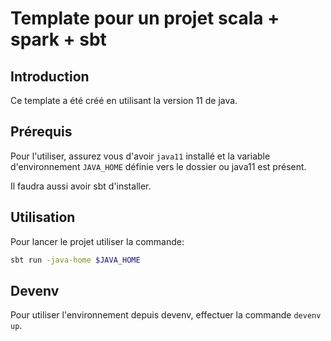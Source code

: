 # Template pour un projet scala + spark + sbt

## Introduction

Ce template a été créé en utilisant la version 11 de java.

## Prérequis

Pour l'utiliser, assurez vous d'avoir `java11` installé et la variable d'environnement `JAVA_HOME` définie vers le dossier ou java11 est présent.

Il faudra aussi avoir sbt d'installer.

## Utilisation

Pour lancer le projet utiliser la commande:

```bash
sbt run -java-home $JAVA_HOME
```

## Devenv

Pour utiliser l'environnement depuis devenv, effectuer la commande `devenv up`.
